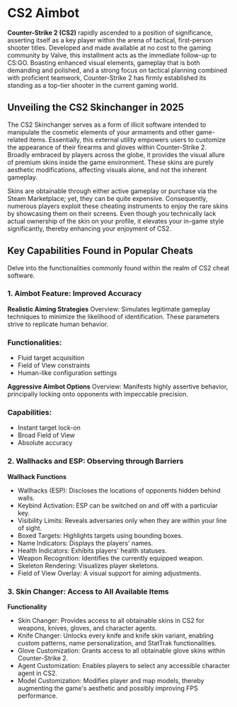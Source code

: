 # CS2 Aimbot
**Counter-Strike 2 (CS2)** rapidly ascended to a position of significance, asserting itself as a key player within the arena of tactical, first-person shooter titles. Developed and made available at no cost to the gaming community by Valve, this installment acts as the immediate follow-up to CS:GO. Boasting enhanced visual elements, gameplay that is both demanding and polished, and a strong focus on tactical planning combined with proficient teamwork, Counter-Strike 2 has firmly established its standing as a top-tier shooter in the current gaming world.



## Unveiling the CS2 Skinchanger in 2025

The CS2 Skinchanger serves as a form of illicit software intended to manipulate the cosmetic elements of your armaments and other game-related items. Essentially, this external utility empowers users to customize the appearance of their firearms and gloves within Counter-Strike 2. Broadly embraced by players across the globe, it provides the visual allure of premium skins inside the game environment. These skins are purely aesthetic modifications, affecting visuals alone, and not the inherent gameplay.

Skins are obtainable through either active gameplay or purchase via the Steam Marketplace; yet, they can be quite expensive. Consequently, numerous players exploit these cheating instruments to enjoy the rare skins by showcasing them on their screens. Even though you technically lack actual ownership of the skin on your profile, it elevates your in-game style significantly, thereby enhancing your enjoyment of CS2.

## Key Capabilities Found in Popular Cheats

Delve into the functionalities commonly found within the realm of CS2 cheat software.

### 1. Aimbot Feature: Improved Accuracy

**Realistic Aiming Strategies**
Overview: Simulates legitimate gameplay techniques to minimize the likelihood of identification. These parameters strive to replicate human behavior.

### Functionalities:
- Fluid target acquisition
- Field of View constraints
- Human-like configuration settings

**Aggressive Aimbot Options**
Overview: Manifests highly assertive behavior, principally locking onto opponents with impeccable precision.

### Capabilities:
- Instant target lock-on
- Broad Field of View
- Absolute accuracy

### 2. Wallhacks and ESP: Observing through Barriers

**Wallhack Functions**
- Wallhacks (ESP): Discloses the locations of opponents hidden behind walls.
- Keybind Activation: ESP can be switched on and off with a particular key.
- Visibility Limits: Reveals adversaries only when they are within your line of sight.
- Boxed Targets: Highlights targets using bounding boxes.
- Name Indicators: Displays the players' names.
- Health Indicators: Exhibits players' health statuses.
- Weapon Recognition: Identifies the currently equipped weapon.
- Skeleton Rendering: Visualizes player skeletons.
- Field of View Overlay:  A visual support for aiming adjustments.

### 3. Skin Changer: Access to All Available Items

**Functionality**
- Skin Changer: Provides access to all obtainable skins in CS2 for weapons, knives, gloves, and character agents.
- Knife Changer: Unlocks every knife and knife skin variant, enabling custom patterns, name personalization, and StatTrak functionalities.
- Glove Customization: Grants access to all obtainable glove skins within Counter-Strike 2.
- Agent Customization: Enables players to select any accessible character agent in CS2.
- Model Customization: Modifies player and map models, thereby augmenting the game's aesthetic and possibly improving FPS performance.
